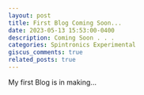 ```yaml
---
layout: post
title: First Blog Coming Soon...
date: 2023-05-13 15:53:00-0400
description: Coming Soon . . .
categories: Spintronics Experimental 
giscus_comments: true
related_posts: true
---
```


My first Blog is in making...